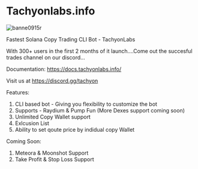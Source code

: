 # Tachyonlabs.info

![banne0915r](https://github.com/user-attachments/assets/ead70f69-9124-4dfd-a62c-85d72da7f591)


Fastest Solana Copy Trading CLI Bot - TachyonLabs

With 300+ users in the first 2 months of it launch....Come out the succesful trades channel on our discord...

Documentation: https://docs.tachyonlabs.info/

Visit us at https://discord.gg/tachyon


Features:

1) CLI based bot - Giving you flexibility to customize the bot
2) Supports - Raydium & Pump Fun (More Dexes support coming soon)
3) Unlimited Copy Wallet support
4) Exlcusion List
5) Ability to set qoute price by indidual copy Wallet

Coming Soon:

1) Meteora & Moonshot Support
2) Take Profit & Stop Loss Support
